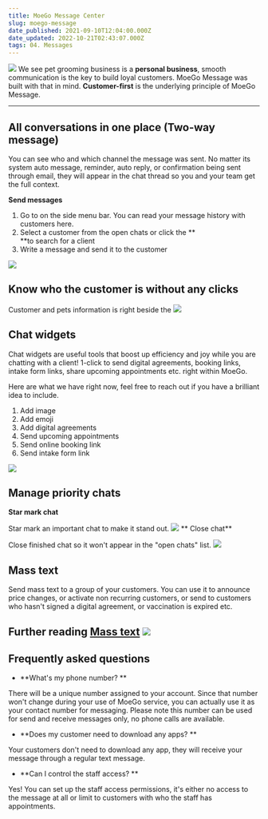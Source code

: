 ```yaml
---
title: MoeGo Message Center
slug: moego-message
date_published: 2021-09-10T12:04:00.000Z
date_updated: 2022-10-21T02:43:07.000Z
tags: 04. Messages
---
```


![](__GHOST_URL__/content/images/2021/09/sms.png)
We see pet grooming business is a **personal business**, smooth communication is the key to build loyal customers. MoeGo Message was built with that in mind. **Customer-first** is the underlying principle of MoeGo Message. 

---

## All conversations in one place (Two-way message)

You can see who and which channel the message was sent. No matter its system auto message, reminder, auto reply, or confirmation being sent through email, they will appear in the chat thread so you and your team get the full context.

**Send messages**

1. Go to **<Message>** on the side menu bar. You can read your message history with customers here.
2. Select a customer from the open chats or click the **<search icon> **to search for a client
3. Write a message and send it to the customer

![](__GHOST_URL__/content/images/2021/09/CleanShot-2021-09-13-at-21.41.38-3.png)
## Know who the customer is without any clicks 

Customer and pets information is right beside the 
![](__GHOST_URL__/content/images/2021/09/CleanShot-2021-09-13-at-15.18.12.png)
## Chat widgets

Chat widgets are useful tools that boost up efficiency and joy while you are chatting with a client! 1-click to send digital agreements, booking links, intake form links, share upcoming appointments etc. right within MoeGo.

Here are what we have right now, feel free to reach out if you have a brilliant idea to include.

1. Add image
2. Add emoji
3. Add digital agreements
4. Send upcoming appointments
5. Send online booking link
6. Send intake form link

![](__GHOST_URL__/content/images/2021/09/Send-upcoming-appointments-1-1.gif)
## Manage priority chats 

**Star mark chat**

Star mark an important chat to make it stand out. 
![](__GHOST_URL__/content/images/2022/06/CleanShot-2022-06-30-at-17.29.21@2x.png)
** Close chat**

Close finished chat so it won't appear in the "open chats" list.
![](__GHOST_URL__/content/images/2022/06/CleanShot-2022-06-30-at-17.30.08@2x.png)
## Mass text

Send mass text to a group of your customers. You can use it to announce price changes, or activate non recurring customers, or send to customers who hasn't signed a digital agreement, or vaccination is expired etc. 

Further reading [Mass text](__GHOST_URL__/mass-text/)
![](__GHOST_URL__/content/images/2021/09/_8.gif)
---

## Frequently asked questions

- **What's my phone number? **

There will be a unique number assigned to your account. Since that number won't change during your use of MoeGo service, you can actually use it as your contact number for messaging. Please note this number can be used for send and receive messages only, no phone calls are available. 

- **Does my customer need to download any apps? **

Your customers don't need to download any app, they will receive your message through a regular text message. 

- **Can I control the staff access? **

Yes! You can set up the staff access permissions, it's either no access to the message at all or limit to customers with who the staff has appointments. 

